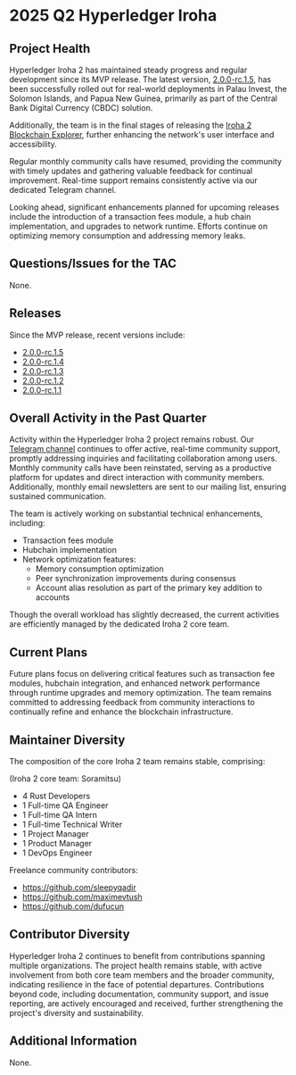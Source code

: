 [//]: # (SPDX-License-Identifier: CC-BY-4.0)

# 2025 Q2 Hyperledger Iroha

## Project Health

Hyperledger Iroha 2 has maintained steady progress and regular development since its MVP release. 
The latest version,  <a href="https://github.com/hyperledger-iroha/iroha/releases/tag/v2.0.0-rc.1.5">2.0.0-rc.1.5</a>, has been successfully 
rolled out for real-world deployments in Palau Invest, the Solomon Islands, and Papua New Guinea, primarily as part of the Central Bank Digital Currency (CBDC) solution.


Additionally, the team is in the final stages of releasing the <a href="https://github.com/soramitsu/iroha2-block-explorer-web">Iroha 2 Blockchain Explorer</a>, 
further enhancing the network's user interface and accessibility.

Regular monthly community calls have resumed, providing the community with timely updates and gathering 
valuable feedback for continual improvement. Real-time support remains consistently active via our dedicated Telegram channel.

Looking ahead, significant enhancements planned for upcoming releases include the introduction of a transaction fees module,
a hub chain implementation, and upgrades to network runtime. Efforts continue on optimizing memory consumption and addressing memory leaks.

## Questions/Issues for the TAC

None.

## Releases

Since the MVP release, recent versions include:
- <a href="https://github.com/hyperledger-iroha/iroha/releases/tag/v2.0.0-rc.1.5">2.0.0-rc.1.5</a><br/>
- <a href="https://github.com/hyperledger-iroha/iroha/releases/tag/v2.0.0-rc.1.4">2.0.0-rc.1.4</a><br/>
- <a href="https://github.com/hyperledger-iroha/iroha/releases/tag/v2.0.0-rc.1.3">2.0.0-rc.1.3</a><br/>
- <a href="https://github.com/hyperledger-iroha/iroha/releases/tag/v2.0.0-rc.1.2">2.0.0-rc.1.2</a><br/>
- <a href="https://github.com/hyperledger-iroha/iroha/releases/tag/v2.0.0-rc.1.1">2.0.0-rc.1.1</a><br/>


## Overall Activity in the Past Quarter

Activity within the Hyperledger Iroha 2 project remains robust. Our <a href="https://t.me/hyperledgeriroha">Telegram channel</a> continues to offer active, real-time community support, promptly addressing inquiries and facilitating collaboration among users.
Monthly community calls have been reinstated, serving as a productive platform for updates and direct interaction with community members. Additionally, monthly email newsletters are sent to our mailing list, ensuring sustained communication.

The team is actively working on substantial technical enhancements, including:
- Transaction fees module
- Hubchain implementation
- Network optimization features:
  - Memory consumption optimization
  - Peer synchronization improvements during consensus
  - Account alias resolution as part of the primary key addition to accounts

Though the overall workload has slightly decreased, the current activities are efficiently managed by the dedicated Iroha 2 core team.

## Current Plans

Future plans focus on delivering critical features such as transaction fee modules, hubchain integration, and enhanced network performance through runtime upgrades and memory optimization. 
The team remains committed to addressing feedback from community interactions to continually refine and enhance the blockchain infrastructure.


## Maintainer Diversity

The composition of the core Iroha 2 team remains stable, comprising:

(Iroha 2 core team: Soramitsu)
- 4 Rust Developers
- 1 Full-time QA Engineer
- 1 Full-time QA Intern
- 1 Full-time Technical Writer
- 1 Project Manager
- 1 Product Manager
- 1 DevOps Engineer


Freelance community contributors:
- https://github.com/sleepyqadir
- https://github.com/maximevtush
- https://github.com/dufucun


## Contributor Diversity

Hyperledger Iroha 2 continues to benefit from contributions spanning multiple organizations. 
The project health remains stable, with active involvement from both core team members and the broader community, indicating resilience in the face of potential departures. 
Contributions beyond code, including documentation, community support, and issue reporting, are actively encouraged and received, further strengthening the project's diversity and sustainability.


## Additional Information

None.
